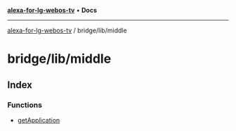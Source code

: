 [**alexa-for-lg-webos-tv**](../../../README.md) • **Docs**

***

[alexa-for-lg-webos-tv](../../../modules.md) / bridge/lib/middle

# bridge/lib/middle

## Index

### Functions

- [getApplication](functions/getApplication.md)
